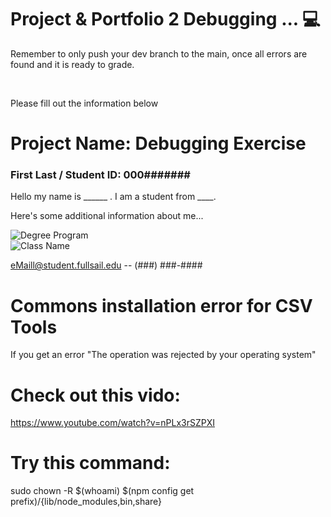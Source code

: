 
# Project & Portfolio 2 Debugging ... 💻

Remember to only push your dev branch to the main, once all errors are found and it is ready to grade.

<br>

Please fill out the information below
# Project Name: Debugging Exercise

### First Last / Student ID: 000####### 
 Hello my name is ______ . I am a student from ____. 
 
Here's some additional information about me...


![Degree Program](https://img.shields.io/badge/Degree-Web%20Development-orange?logo=gnometerminal)
<br>
![Class Name](https://img.shields.io/badge/Class-Project%20and%20Portfolio%20II-orange?logo=react)



eMaill@student.fullsail.edu -- (###) ###-#### 


# Commons installation error for CSV Tools
If you get an error "The operation was rejected by your operating system"

# Check out this vido: 
https://www.youtube.com/watch?v=nPLx3rSZPXI

# Try this command:
sudo chown -R $(whoami) $(npm config get prefix)/{lib/node_modules,bin,share}
